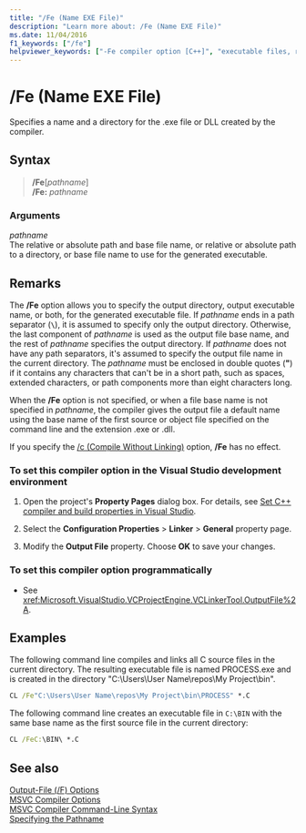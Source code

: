 ```yaml
---
title: "/Fe (Name EXE File)"
description: "Learn more about: /Fe (Name EXE File)"
ms.date: 11/04/2016
f1_keywords: ["/fe"]
helpviewer_keywords: ["-Fe compiler option [C++]", "executable files, renaming", "rename file compiler option [C++]", "/Fe compiler option [C++]", "Fe compiler option [C++]"]
---
```

# /Fe (Name EXE File)

Specifies a name and a directory for the .exe file or DLL created by the compiler.

## Syntax

> **/Fe**[_pathname_]\
> **/Fe:** _pathname_

### Arguments

*pathname*<br/>
The relative or absolute path and base file name, or relative or absolute path to a directory, or base file name to use for the generated executable.

## Remarks

The **/Fe** option allows you to specify the output directory, output executable name, or both, for the generated executable file. If *pathname* ends in a path separator (**`\`**), it is assumed to specify only the output directory. Otherwise, the last component of *pathname* is used as the output file base name, and the rest of *pathname* specifies the output directory. If *pathname* does not have any path separators, it's assumed to specify the output file name in the current directory. The *pathname* must be enclosed in double quotes (**"**) if it contains any characters that can't be in a short path, such as spaces, extended characters, or path components more than eight characters long.

When the **/Fe** option is not specified, or when a file base name is not specified in *pathname*, the compiler gives the output file a default name using the base name of the first source or object file specified on the command line and the extension .exe or .dll.

If you specify the [/c (Compile Without Linking)](c-compile-without-linking.md) option, **/Fe** has no effect.

### To set this compiler option in the Visual Studio development environment

1. Open the project's **Property Pages** dialog box. For details, see [Set C++ compiler and build properties in Visual Studio](../working-with-project-properties.md).

1. Select the **Configuration Properties** > **Linker** > **General** property page.

1. Modify the **Output File** property. Choose **OK** to save your changes.

### To set this compiler option programmatically

- See <xref:Microsoft.VisualStudio.VCProjectEngine.VCLinkerTool.OutputFile%2A>.

## Examples

The following command line compiles and links all C source files in the current directory. The resulting executable file is named PROCESS.exe and is created in the directory "C:\Users\User Name\repos\My Project\bin".

```cmd
CL /Fe"C:\Users\User Name\repos\My Project\bin\PROCESS" *.C
```

The following command line creates an executable file in `C:\BIN` with the same base name as the first source file in the current directory:

```cmd
CL /FeC:\BIN\ *.C
```

## See also

[Output-File (/F) Options](output-file-f-options.md)<br/>
[MSVC Compiler Options](compiler-options.md)<br/>
[MSVC Compiler Command-Line Syntax](compiler-command-line-syntax.md)<br/>
[Specifying the Pathname](specifying-the-pathname.md)<br/>
